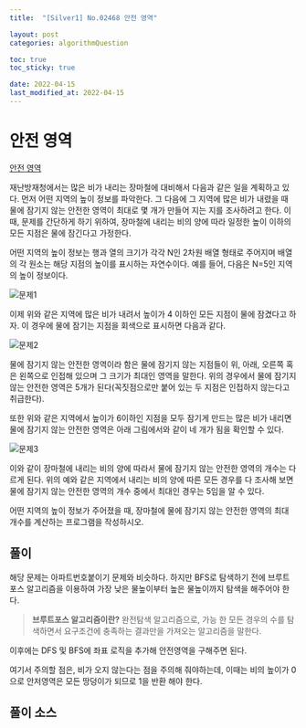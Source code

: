 ```yaml
---
title:  "[Silver1] No.02468 안전 영역"

layout: post
categories: algorithmQuestion

toc: true
toc_sticky: true

date: 2022-04-15
last_modified_at: 2022-04-15
---
```


# 안전 영역

[안전 영역](https://www.acmicpc.net/problem/2468)

재난방재청에서는 많은 비가 내리는 장마철에 대비해서 다음과 같은 일을 계획하고 있다. 먼저 어떤 지역의 높이 정보를 파악한다. 그 다음에 그 지역에 많은 비가 내렸을 때 물에 잠기지 않는 안전한 영역이 최대로 몇 개가 만들어 지는 지를 조사하려고 한다. 이때, 문제를 간단하게 하기 위하여, 장마철에 내리는 비의 양에 따라 일정한 높이 이하의 모든 지점은 물에 잠긴다고 가정한다.

어떤 지역의 높이 정보는 행과 열의 크기가 각각 N인 2차원 배열 형태로 주어지며 배열의 각 원소는 해당 지점의 높이를 표시하는 자연수이다. 예를 들어, 다음은 N=5인 지역의 높이 정보이다.

![문제1]({{site.url}}/public/image/2022/2022-04-15/safe1.PNG)

이제 위와 같은 지역에 많은 비가 내려서 높이가 4 이하인 모든 지점이 물에 잠겼다고 하자. 이 경우에 물에 잠기는 지점을 회색으로 표시하면 다음과 같다.

![문제2]({{site.url}}/public/image/2022/2022-04-15/safe2.PNG)

물에 잠기지 않는 안전한 영역이라 함은 물에 잠기지 않는 지점들이 위, 아래, 오른쪽 혹은 왼쪽으로 인접해 있으며 그 크기가 최대인 영역을 말한다. 위의 경우에서 물에 잠기지 않는 안전한 영역은 5개가 된다(꼭짓점으로만 붙어 있는 두 지점은 인접하지 않는다고 취급한다).

또한 위와 같은 지역에서 높이가 6이하인 지점을 모두 잠기게 만드는 많은 비가 내리면 물에 잠기지 않는 안전한 영역은 아래 그림에서와 같이 네 개가 됨을 확인할 수 있다.

![문제3]({{site.url}}/public/image/2022/2022-04-15/safe3.PNG)

이와 같이 장마철에 내리는 비의 양에 따라서 물에 잠기지 않는 안전한 영역의 개수는 다르게 된다. 위의 예와 같은 지역에서 내리는 비의 양에 따른 모든 경우를 다 조사해 보면 물에 잠기지 않는 안전한 영역의 개수 중에서 최대인 경우는 5임을 알 수 있다.

어떤 지역의 높이 정보가 주어졌을 때, 장마철에 물에 잠기지 않는 안전한 영역의 최대 개수를 계산하는 프로그램을 작성하시오.

## 풀이

해당 문제는 아파트번호붙이기 문제와 비슷하다.
하지만 BFS로 탐색하기 전에 브루트 포스 알고리즘을 이용하여 가장 낮은 물높이부터 높은 물높이까지 탐색을 해주어야 한다.

> **브루트포스 알고리즘이란?**
> 완전탐색 알고리즘으로, 가능 한 모든 경우의 수를 탐색하면서 요구조건에 충족하는 결과만을 가져오는 알고리즘을 말한다.

이후에는 DFS 및 BFS에 좌표 로직을 추가해 안전영역을 구해주면 된다.

여기서 주의할 점은, 비가 오지 않는다는 점을 주의해 줘야하는데, 이때는 비의 높이가 0으로 안저영역은 모든 땅덩이가 되므로 1을 반환 해야 한다.

## 풀이 소스

<script src="https://gist.github.com/dh37789/84adc0145e2ab9a040b69e6d258ef8a7.js"></script>
